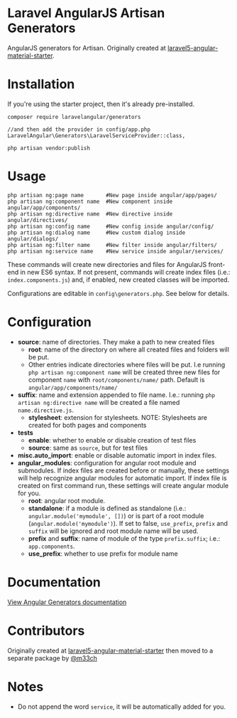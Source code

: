 # Laravel AngularJS Artisan Generators

AngularJS generators for Artisan. Originally created at [laravel5-angular-material-starter](https://github.com/jadjoubran/laravel5-angular-material-starter).


# Installation

If you're using the starter project, then it's already pre-installed.

    composer require laravelangular/generators

    //and then add the provider in config/app.php
    LaravelAngular\Generators\LaravelServiceProvider::class,

    php artisan vendor:publish


# Usage

```shell
php artisan ng:page name       #New page inside angular/app/pages/
php artisan ng:component name  #New component inside angular/app/components/
php artisan ng:directive name  #New directive inside angular/directives/
php artisan ng:config name     #New config inside angular/config/
php artisan ng:dialog name     #New custom dialog inside angular/dialogs/
php artisan ng:filter name     #New filter inside angular/filters/
php artisan ng:service name    #New service inside angular/services/
```

These commands will create new directories and files for AngularJS front-end in new ES6 syntax. 
If not present, commands will create index files (i.e.: `index.components.js`) and, if enabled, new created classes will be imported.

Configurations are editable in `config\generators.php`. See below for details.


# Configuration

* **source**: name of directories. They make a path to new created files
   * **root**: name of the directory on where all created files and folders will be put.
   * Other entries indicate directories where files will be put. I.e running `php artisan ng:component name` will be created three new files for component `name` with `root/components/name/` path. Default is `angular/app/components/name/`
* **suffix**: name and extension appended to file name. I.e.: running `php artisan ng:directive name` will be created a file named `name.directive.js`.
   * **stylesheet**: extension for stylesheets. NOTE: Stylesheets are created for both pages and components
* **tests**
   * **enable**: whether to enable or disable creation of test files
   * **source**: same as `source`, but for test files
* **misc.auto_import**: enable or disable automatic import in index files.
* **angular_modules**: configuration for angular root module and submodules. If index files are created before or manually, these settings will help recognize angular modules for automatic import. If index file is created on first command run, these settings will create angular module for you.
   * **root**: angular root module.
   * **standalone**: if a module is defined as standalone (i.e.: `angular.module('mymodule', [])`) or is part of a root module (`angular.module('mymodule')`). If set to false, `use_prefix`, `prefix` and `suffix` will be ignored and root module name will be used.
   * **prefix** and **suffix**: name of module of the type `prefix.suffix`; i.e.: `app.components`.
   * **use_prefix**: whether to use prefix for module name

# Documentation

[View Angular Generators documentation](https://laravel-angular.readme.io/docs/generators-intro)

# Contributors

Originally created at [laravel5-angular-material-starter](https://github.com/jadjoubran/laravel5-angular-material-starter) then moved to a separate package by [@m33ch](https://github.com/m33ch)


# Notes

- Do not append the word `service`, it will be automatically added for you.
